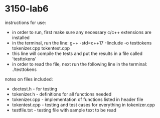 # 3150-lab6

instructions for use:

- in order to run, first make sure any necessary c/c++ extensions are installed
- in the terminal, run the line: 
g++ -std=c++17 -Iinclude -o testtokens tokenizer.cpp tokentest.cpp
- this line will compile the tests and put the results in a file called 'testtokens'
- in order to read the file, next run the following line in the terminal: 
./testtokens


notes on files included:

- doctest.h - for testing
- tokenizer.h - definitions for all functions needed
- tokenizer.cpp - implementation of functions listed in header file
- tokentest.cpp - testing and test cases for everything in tokenizer.cpp
- testfile.txt - testing file with sample text to be read